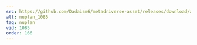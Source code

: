 ```yaml
---
src: https://github.com/Dadaism6/metadriverse-asset/releases/download/assetsv1.0.4/nuplan_1085.mp4
alt: nuplan_1085
tag: nuplan
vid: 1085
order: 166
---
```

